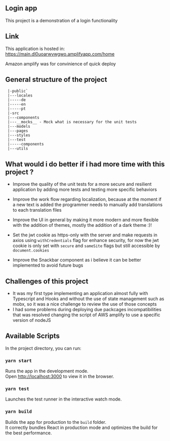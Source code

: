 ## Login app
This project is a demonstration of a login functionality 

## Link
This application is hosted in: https://main.dl0uoarwvwgwo.amplifyapp.com/home

Amazon amplify was for convinience of quick deploy

## General structure of the project

  ```
   |-public`
   |---locales
   |-----de
   |-----en
   |-----pt
   |-src
   |---components
   |---__mocks__ - Mock what is necessary for the unit tests
   |---models
   |---pages
   |---styles
   |---test
   |-----components
   |---utils
  ```

## What would i do better if i had more time with this project ?

- Improve the quality of the unit tests for a more secure and resilient application by adding more tests and testing more specific behaviors
- Improve the work flow regarding localization, because at the moment if a new text is added the programmer needs to manually add translations to each translation files

- Improve the UI in general by making it more modern and more flexible with the addition of themes, mostly the addition of a dark theme :)!

- Set the jwt cookie as https-only with the server and make requests in axios using `withCredentials` flag for enhance security, for now the jwt cookie is only set with `secure` and `sameSite` flags but still accessible by `document.cookies`

- Improve the Snackbar component as i believe it can be better implemented to avoid future bugs

## Challenges of this project
- It was my first type implementing an application almost fully with Typescript and Hooks and without the use of state management such as mobx, so it was a nice challenge to review the use of those concepts
- I had some problems during deploying due packcages incompatibilities that was resolved changing the script of AWS amplify to use a specific version of nodeJS

## Available Scripts
In the project directory, you can run:

### `yarn start`
Runs the app in the development mode.\
Open [http://localhost:3000](http://localhost:3000) to view it in the browser.

### `yarn test`
Launches the test runner in the interactive watch mode.

### `yarn build`
Builds the app for production to the `build` folder.\
It correctly bundles React in production mode and optimizes the build for the best performance.